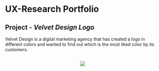 # UX-Research Portfolio

## Project - *Velvet Design Logo*

Velvet Design is a digital marketing agency that has created a logo in different colors and wanted to find out which is the most liked color by its customers.

<h2 align="center"><img src="https://i.ibb.co/nzHZFyY/velvet.jpg" /></h2>